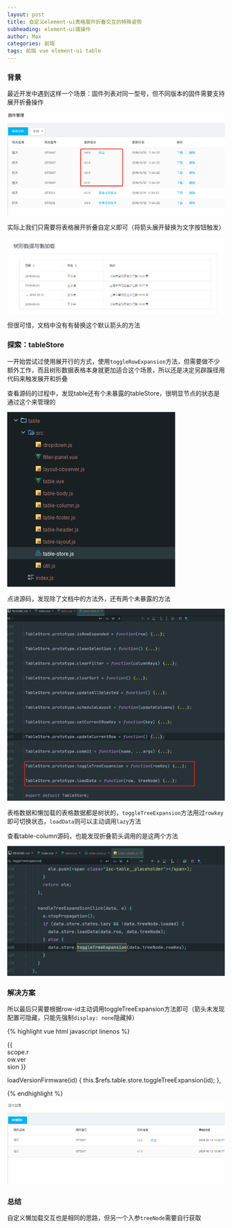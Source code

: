 ```yaml
---
layout: post
title: 自定义element-ui表格展开折叠交互的特殊姿势
subheading: element-ui骚操作
author: Max
categories: 前端
tags: 前端 vue element-ui table
---
```


### 背景

最近开发中遇到这样一个场景：固件列表对同一型号，但不同版本的固件需要支持展开折叠操作

![](/assets/images/posts/table-custom-expand.png "自定义表格展开折叠交互")

实际上我们只需要将表格展开折叠自定义即可（将箭头展开替换为文字按钮触发）

![](/assets/images/posts/element-ui-table-tree-lazy-doc.png "官方文档")

但很可惜，文档中没有有替换这个默认箭头的方法

### 探索：tableStore

一开始尝试过使用展开行的方式，使用`toggleRowExpansion`方法，但需要做不少额外工作，而且树形数据表格本身就更加适合这个场景，所以还是决定另辟蹊径用代码来触发展开和折叠

查看源码的过程中，发现table还有个未暴露的tableStore，很明显节点的状态是通过这个来管理的

![](/assets/images/posts/element-ui-source-code-table-store.png)

点进源码，发现除了文档中的方法外，还有两个未暴露的方法

![](/assets/images/posts/element-ui-source-code-table-store-methods.png)

表格数据和懒加载的表格数据都是树状的，`toggleTreeExpansion`方法用过`rowkey`即可切换状态，`loadData`则可以主动调用`lazy`方法

查看table-column源码，也能发现折叠箭头调用的是这两个方法

![](/assets/images/posts/element-ui-source-code-table-column-expand.png)

### 解决方案

所以最后只需要根据row-id主动调用toggleTreeExpansion方法即可（箭头未发现配置可隐藏，只能先强制`display: none`隐藏掉）

{% highlight vue html javascript linenos %}

<isc-table-column prop="version" label="固件版本">
  <div class="flex-row" slot-scope="scope">
    <div style="width: 50px;" class="text-ellipsis mr-2">
      {{ scope.row.version }}
    </div>
    <template v-if="scope.row.children && scope.row.children.length">
      <isc-button type="text" @click="loadVersionFirmware(scope.row.id)">
        {{ scope.store.states.treeData[scope.row.id].expanded ? '收起' : '查看全部版本' }}
      </isc-button>
    </template>
  </div>
</isc-table-column>

loadVersionFirmware(id) {
  this.$refs.table.store.toggleTreeExpansion(id);
},

{% endhighlight %}

![](/assets/images/posts/element-ui-table-custom-expand-demo.gif)

### 总结

自定义懒加载交互也是相同的思路，但另一个入参`treeNode`需要自行获取
